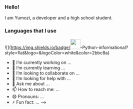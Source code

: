 ### Hello! 
I am Yumozi, a developer and a high school student. 

### Languages that I use
![](https://img.shields.io/badge/<img height="32" width="32" src="https://cdn.jsdelivr.net/npm/simple-icons@v3/icons/python.svg" />-Python-informational?style=flat&logo=<PYTHON>&logoColor=white&color=2bbc8a)


- 🔭 I’m currently working on ...
- 🌱 I’m currently learning ...
- 👯 I’m looking to collaborate on ...
- 🤔 I’m looking for help with ...
- 💬 Ask me about ...
- 📫 How to reach me: ...
- 😄 Pronouns: ...
- ⚡ Fun fact: ...
-->
